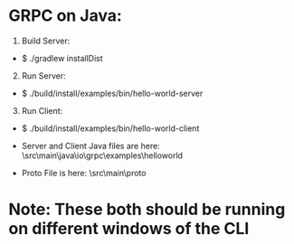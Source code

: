# GRPC on Java:

1. Build Server:
  - $ ./gradlew installDist

2. Run Server:
  - $ ./build/install/examples/bin/hello-world-server

3. Run Client:
  - $ ./build/install/examples/bin/hello-world-client

- Server and Client Java files are here:
  \src\main\java\io\grpc\examples\helloworld

- Proto File is here:
  \src\main\proto

# Note: These both should be running on different windows of the CLI
